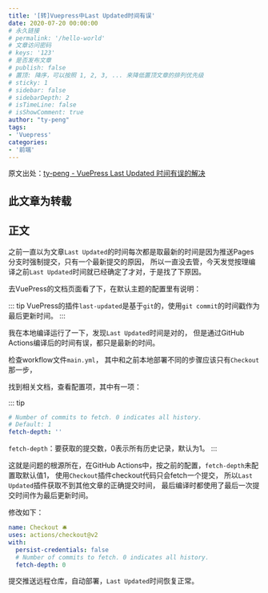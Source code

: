 ```yaml
---
title: '[转]Vuepress中Last Updated时间有误'
date: 2020-07-20 00:00:00
# 永久链接
# permalink: '/hello-world'
# 文章访问密码
# keys: '123'
# 是否发布文章
# publish: false
# 置顶: 降序，可以按照 1, 2, 3, ... 来降低置顶文章的排列优先级
# sticky: 1
# sidebar: false
# sidebarDepth: 2
# isTimeLine: false
# isShowComment: true
author: "ty-peng"
tags:
- 'Vuepress'
categories:
- '前端'
---
```


原文出处：[ty-peng - VuePress Last Updated 时间有误的解决](https://ty-peng.gitee.io/views/note/ops/202004141352-vuepress-last-updated.html)

<!-- more -->

## **此文章为转载**

## 正文

之前一直以为文章`Last Updated`的时间每次都是取最新的时间是因为推送Pages分支时强制提交，只有一个最新提交的原因， 所以一直没去管，今天发觉按理编译之前`Last Updated`时间就已经确定了才对，于是找了下原因。

去VuePress的文档页面看了下，在默认主题的配置里有说明：

::: tip
VuePress的插件`last-updated`是基于`git`的，使用`git commit`的时间戳作为最后更新时间。
:::

我在本地编译运行了一下，发现`Last Updated`时间是对的， 但是通过GitHub Actions编译后的时间有误，都只是最新的时间。

检查workflow文件`main.yml`， 其中和之前本地部署不同的步骤应该只有`Checkout`那一步，

找到相关文档，查看配置项，其中有一项：

::: tip
```yaml
# Number of commits to fetch. 0 indicates all history.
# Default: 1
fetch-depth: ''
```
`fetch-depth`：要获取的提交数，0表示所有历史记录，默认为1。
:::

这就是问题的根源所在，在GitHub Actions中，按之前的配置，`fetch-depth`未配置取默认值1， 使用`Checkout`插件checkout代码只会fetch一个提交， 所以`Last Updated`插件获取不到其他文章的正确提交时间， 最后编译时都使用了最后一次提交时间作为最后更新时间。

修改如下：
```yaml
name: Checkout 🛎️
uses: actions/checkout@v2
with:
  persist-credentials: false
  # Number of commits to fetch. 0 indicates all history.
  fetch-depth: 0
```
提交推送远程仓库，自动部署，`Last Updated`时间恢复正常。
